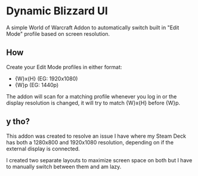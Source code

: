 # Dynamic Blizzard UI

A simple World of Warcraft Addon to automatically switch built in "Edit Mode" profile based on screen resolution.

## How

Create your Edit Mode profiles in either format:

- {W}x{H} (EG: 1920x1080)
- {W}p (EG: 1440p)

The addon will scan for a matching profile whenever you log in or the display resolution is changed, it will try to match {W}x{H} before {W}p.

## y tho?

This addon was created to resolve an issue I have where my Steam Deck has both a 1280x800 and 1920x1080 resolution, depending on if the external display is connected.

I created two separate layouts to maximize screen space on both but I have to manually switch between them and am lazy.